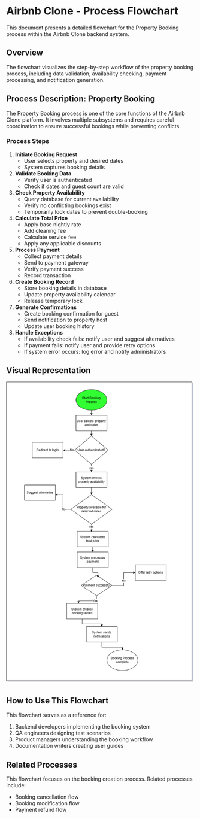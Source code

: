 # Airbnb Clone - Process Flowchart

This document presents a detailed flowchart for the Property Booking process within the Airbnb Clone backend system.

## Overview

The flowchart visualizes the step-by-step workflow of the property booking process, including data validation, availability checking, payment processing, and notification generation.

## Process Description: Property Booking

The Property Booking process is one of the core functions of the Airbnb Clone platform. It involves multiple subsystems and requires careful coordination to ensure successful bookings while preventing conflicts.

### Process Steps

1. **Initiate Booking Request**
   * User selects property and desired dates
   * System captures booking details
2. **Validate Booking Data**
   * Verify user is authenticated
   * Check if dates and guest count are valid
3. **Check Property Availability**
   * Query database for current availability
   * Verify no conflicting bookings exist
   * Temporarily lock dates to prevent double-booking
4. **Calculate Total Price**
   * Apply base nightly rate
   * Add cleaning fee
   * Calculate service fee
   * Apply any applicable discounts
5. **Process Payment**
   * Collect payment details
   * Send to payment gateway
   * Verify payment success
   * Record transaction
6. **Create Booking Record**
   * Store booking details in database
   * Update property availability calendar
   * Release temporary lock
7. **Generate Confirmations**
   * Create booking confirmation for guest
   * Send notification to property host
   * Update user booking history
8. **Handle Exceptions**
   * If availability check fails: notify user and suggest alternatives
   * If payment fails: notify user and provide retry options
   * If system error occurs: log error and notify administrators

## Visual Representation

![Property Booking Process Flowchart](./data-flow-diagram.png)

## How to Use This Flowchart

This flowchart serves as a reference for:

1. Backend developers implementing the booking system
2. QA engineers designing test scenarios
3. Product managers understanding the booking workflow
4. Documentation writers creating user guides

## Related Processes

This flowchart focuses on the booking creation process. Related processes include:

* Booking cancellation flow
* Booking modification flow
* Payment refund flow
